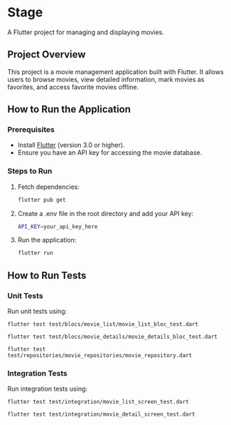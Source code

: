 # Stage

A Flutter project for managing and displaying movies.

## Project Overview

This project is a movie management application built with Flutter. It allows users to browse movies, view detailed information, mark movies as favorites, and access favorite movies offline.

## How to Run the Application

### Prerequisites

- Install [Flutter](https://docs.flutter.dev/get-started/install) (version 3.0 or higher).
- Ensure you have an API key for accessing the movie database.

### Steps to Run

1. Fetch dependencies:
   ```bash
   flutter pub get
   ```
2. Create a .env file in the root directory and add your API key:

   ```bash
   API_KEY=your_api_key_here
   ```

3. Run the application:

   ```bash
   flutter run
   ```

## How to Run Tests

### Unit Tests

Run unit tests using:

    flutter test test/blocs/movie_list/movie_list_bloc_test.dart

    flutter test test/blocs/movie_details/movie_details_bloc_test.dart

    flutter test test/repositories/movie_repositories/movie_repository.dart

### Integration Tests

Run integration tests using:

    flutter test test/integration/movie_list_screen_test.dart

    flutter test test/integration/movie_detail_screen_test.dart
